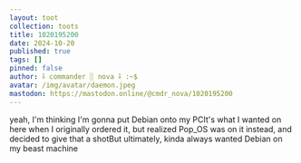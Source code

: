 ```yaml
---
layout: toot
collection: toots
title: 1020195200
date: 2024-10-20
published: true
tags: []
pinned: false
author: ⸸ commander ░ nova ⸸ :~$
avatar: /img/avatar/daemon.jpeg
mastodon: https://mastodon.online/@cmdr_nova/1020195200
---
```


yeah, I'm thinking I'm gonna put Debian onto my PCIt's what I wanted on here when I originally ordered it, but realized Pop_OS was on it instead, and decided to give that a shotBut ultimately, kinda always wanted Debian on my beast machine
